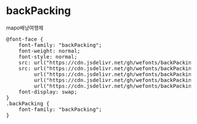 # backPacking
mapo배낭여행체

<pre>
@font-face {
    font-family: "backPacking";
    font-weight: normal;
    font-style: normal;
    src: url("https://cdn.jsdelivr.net/gh/wefonts/backPacking/backPacking.eot");
    src: url("https://cdn.jsdelivr.net/gh/wefonts/backPacking/backPacking.eot?#iefix") format("embedded-opentype"),
         url("https://cdn.jsdelivr.net/gh/wefonts/backPacking/backPacking.woff2") format("woff2"),
         url("https://cdn.jsdelivr.net/gh/wefonts/backPacking/backPacking.woff") format("woff"),
         url("https://cdn.jsdelivr.net/gh/wefonts/backPacking/backPacking.ttf") format("truetype");
    font-display: swap;
}
.backPacking {
    font-family: "backPacking";
}
</pre>
